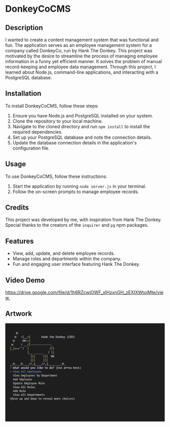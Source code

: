 # DonkeyCoCMS

## Description

I wanted to create a content management system that was functional and fun. The application serves as an employee management system for a company called DonkeyCo, run by Hank The Donkey. This project was motivated by the desire to streamline the process of managing employee information in a funny yet efficient manner. It solves the problem of manual record-keeping and employee data management. Through this project, I learned about Node.js, command-line applications, and interacting with a PostgreSQL database.

## Installation

To install DonkeyCoCMS, follow these steps:

1. Ensure you have Node.js and PostgreSQL installed on your system.
2. Clone the repository to your local machine.
3. Navigate to the cloned directory and run `npm install` to install the required dependencies.
4. Set up your PostgreSQL database and note the connection details.
5. Update the database connection details in the application's configuration file.

## Usage

To use DonkeyCoCMS, follow these instructions:

1. Start the application by running `node server.js` in your terminal.
2. Follow the on-screen prompts to manage employee records.

## Credits

This project was developed by me, with inspiration from Hank The Donkey. 
Special thanks to the creators of the `inquirer` and `pg` npm packages.


## Features

- View, add, update, and delete employee records.
- Manage roles and departments within the company.
- Fun and engaging user interface featuring Hank The Donkey.


## Video Demo
https://drive.google.com/file/d/1h6RZcwiOWF_xlHzxnGH_zEXIXWtoiMte/view  
## Artwork

![](/assets/TheBoss.png)

